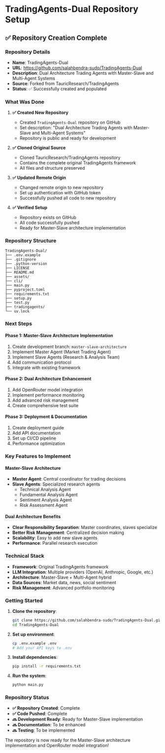 # TradingAgents-Dual Repository Setup

## ✅ Repository Creation Complete

### **Repository Details**
- **Name**: TradingAgents-Dual
- **URL**: https://github.com/salahbendra-sudo/TradingAgents-Dual
- **Description**: Dual Architecture Trading Agents with Master-Slave and Multi-Agent Systems
- **Source**: Forked from TauricResearch/TradingAgents
- **Status**: ✅ Successfully created and populated

### **What Was Done**

1. **✅ Created New Repository**
   - Created `TradingAgents-Dual` repository on GitHub
   - Set description: "Dual Architecture Trading Agents with Master-Slave and Multi-Agent Systems"
   - Repository is public and ready for development

2. **✅ Cloned Original Source**
   - Cloned TauricResearch/TradingAgents repository
   - Contains the complete original TradingAgents framework
   - All files and structure preserved

3. **✅ Updated Remote Origin**
   - Changed remote origin to new repository
   - Set up authentication with GitHub token
   - Successfully pushed all code to new repository

4. **✅ Verified Setup**
   - Repository exists on GitHub
   - All code successfully pushed
   - Ready for Master-Slave architecture implementation

### **Repository Structure**
```
TradingAgents-Dual/
├── .env.example
├── .gitignore
├── .python-version
├── LICENSE
├── README.md
├── assets/
├── cli/
├── main.py
├── pyproject.toml
├── requirements.txt
├── setup.py
├── test.py
├── tradingagents/
└── uv.lock
```

### **Next Steps**

#### **Phase 1: Master-Slave Architecture Implementation**
1. Create development branch: `master-slave-architecture`
2. Implement Master Agent (Market Trading Agent)
3. Implement Slave Agents (Research & Analysis Team)
4. Add communication protocol
5. Integrate with existing framework

#### **Phase 2: Dual Architecture Enhancement**
1. Add OpenRouter model integration
2. Implement performance monitoring
3. Add advanced risk management
4. Create comprehensive test suite

#### **Phase 3: Deployment & Documentation**
1. Create deployment guide
2. Add API documentation
3. Set up CI/CD pipeline
4. Performance optimization

### **Key Features to Implement**

#### **Master-Slave Architecture**
- **Master Agent**: Central coordinator for trading decisions
- **Slave Agents**: Specialized research agents
  - Technical Analysis Agent
  - Fundamental Analysis Agent
  - Sentiment Analysis Agent
  - Risk Assessment Agent

#### **Dual Architecture Benefits**
- **Clear Responsibility Separation**: Master coordinates, slaves specialize
- **Better Risk Management**: Centralized decision making
- **Scalability**: Easy to add new slave agents
- **Performance**: Parallel research execution

### **Technical Stack**
- **Framework**: Original TradingAgents framework
- **LLM Integration**: Multiple providers (OpenAI, Anthropic, Google, etc.)
- **Architecture**: Master-Slave + Multi-Agent hybrid
- **Data Sources**: Market data, news, social sentiment
- **Risk Management**: Advanced portfolio monitoring

### **Getting Started**

1. **Clone the repository**:
   ```bash
   git clone https://github.com/salahbendra-sudo/TradingAgents-Dual.git
   cd TradingAgents-Dual
   ```

2. **Set up environment**:
   ```bash
   cp .env.example .env
   # Add your API keys to .env
   ```

3. **Install dependencies**:
   ```bash
   pip install -r requirements.txt
   ```

4. **Run the system**:
   ```bash
   python main.py
   ```

### **Repository Status**
- **✅ Repository Created**: Complete
- **✅ Code Pushed**: Complete
- **🔜 Development Ready**: Ready for Master-Slave implementation
- **🔜 Documentation**: To be enhanced
- **🔜 Testing**: To be implemented

The repository is now ready for the Master-Slave architecture implementation and OpenRouter model integration!
